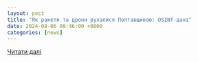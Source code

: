 ```yaml
---
layout: post
title: "Як ракети та дрони рухалися Полтавщиною: OSINT-дані"
date: 2024-08-06 08:46:00 +0000
categories: [news]
---
```


[Читати далі](https://zmist.pl.ua/news/yak-rakety-ta-drony-ruhalysya-poltavshhynoyu-osint-dani)
